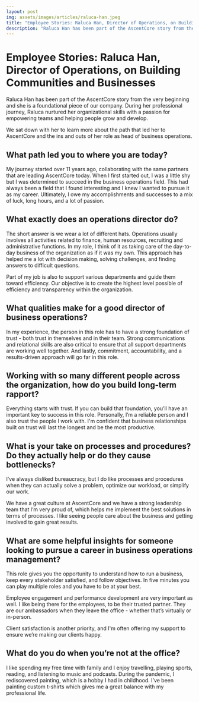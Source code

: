 ```yaml
---
layout: post
img: assets/images/articles/raluca-han.jpeg
title: "Employee Stories: Raluca Han, Director of Operations, on Building Communities and Businesses"
description: "Raluca Han has been part of the AscentCore story from the very beginning and she is a foundational piece of our company. During her professional journey, Raluca nurtured her organizational skills with a passion for empowering teams and helping people grow and develop."
---
```


# Employee Stories: Raluca Han, Director of Operations, on Building Communities and Businesses

Raluca Han has been part of the AscentCore story from the very beginning and she is a foundational piece of our company. During her professional journey, Raluca nurtured her organizational skills with a passion for empowering teams and helping people grow and develop.

We sat down with her to learn more about the path that led her to AscentCore and the ins and outs of her role as head of business operations.

## What path led you to where you are today?

My journey started over 11 years ago, collaborating with the same partners that are leading AscentCore today. When I first started out, I was a little shy but I was determined to succeed in the business operations field. This had always been a field that I found interesting and I knew I wanted to pursue it as my career. Ultimately, I owe my accomplishments and successes to a mix of luck, long hours, and a lot of passion. 

## What exactly does an operations director do? 	

The short answer is we wear a lot of different hats. Operations usually involves all activities related to finance, human resources, recruiting and administrative functions. In my role, I think of it as taking care of the day-to-day business of the organization as if it was my own. This approach has helped me a lot with decision making, solving challenges, and finding answers to difficult questions.

Part of my job is also to support various departments and guide them toward efficiency. Our objective is to create the highest level possible of efficiency and transparency within the organization. 

## What qualities make for a good director of business operations?

In my experience, the person in this role has to have a strong foundation of trust - both trust in themselves and in their team. Strong communications and relational skills are also critical to ensure that all support departments are working well together. And lastly, commitment, accountability, and a results-driven approach will go far in this role. 

## Working with so many different people across the organization, how do you build long-term rapport? 

Everything starts with trust. If you can build that foundation, you’ll have an important key to success in this role. Personally, I’m a reliable person and I also trust the people I work with. I'm confident that business relationships built on trust will last the longest and be the most productive.

## What is your take on processes and procedures? Do they actually help or do they cause bottlenecks? 

I’ve always disliked bureaucracy, but I do like processes and procedures when they can actually solve a problem, optimize our workload, or simplify our work.

We have a great culture at AscentCore and we have a strong leadership team that I’m very proud of, which helps me implement the best solutions in terms of processes. I like seeing people care about the business and getting involved to gain great results.

## What are some helpful insights for someone looking to pursue a career in business operations management? 
	
This role gives you the opportunity to understand how to run a business, keep every stakeholder satisfied, and follow objectives. In five minutes you can play multiple roles and you have to be at your best.

Employee engagement and performance development are very important as well. I like being there for the employees, to be their trusted partner. They are our ambassadors when they leave the office - whether that’s virtually or in-person. 

Client satisfaction is another priority, and I'm often offering my support to ensure we’re making our clients happy.

## What do you do when you’re not at the office?

I like spending my free time with family and I enjoy travelling, playing sports, reading, and listening to music and podcasts. During the pandemic, I rediscovered painting, which is a hobby I had in childhood. I’ve been painting custom t-shirts which gives me a great balance with my professional life. 
